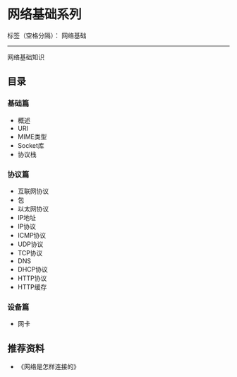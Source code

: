 # 网络基础系列

标签（空格分隔）： 网络基础

---

网络基础知识

## 目录

### 基础篇

* 概述
* URI
* MIME类型
* Socket库
* 协议栈

### 协议篇

* 互联网协议
* 包
* 以太网协议
* IP地址
* IP协议
* ICMP协议
* UDP协议
* TCP协议
* DNS
* DHCP协议
* HTTP协议
* HTTP缓存

### 设备篇

* 网卡

## 推荐资料

* 《网络是怎样连接的》
